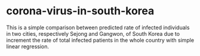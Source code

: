 # corona-virus-in-south-korea
This is a simple comparison between predicted rate of infected individuals in two cities, respectively Sejong and Gangwon, of South Korea due to increment the rate of total infected patients in the whole country with simple linear regression. 
